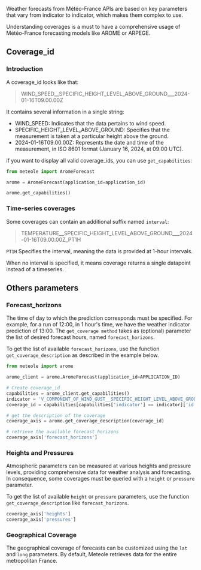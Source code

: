 Weather forecasts from Météo-France APIs are based on key parameters that vary from indicator to indicator, which makes them complex to use.

Understanding coverages is a must to have a comprehensive usage of Météo-France forecasting models like AROME or ARPEGE.

## Coverage_id

### Introduction
A coverage_id looks like that:

> WIND_SPEED__SPECIFIC_HEIGHT_LEVEL_ABOVE_GROUND___2024-01-16T09.00.00Z

It contains several information in a single string:

- WIND_SPEED: Indicates that the data pertains to wind speed.
- SPECIFIC_HEIGHT_LEVEL_ABOVE_GROUND: Specifies that the measurement is taken at a particular height above the ground.
- 2024-01-16T09.00.00Z: Represents the date and time of the measurement, in ISO 8601 format (January 16, 2024, at 09:00 UTC).

if you want to display all valid coverage_ids, you can use `get_capabilities`:

```python
from meteole import AromeForecast

arome = AromeForecast(application_id=application_id)

arome.get_capabilities()
```

### Time-series coverages

Some coverages can contain an additional suffix named `interval`:

> TEMPERATURE__SPECIFIC_HEIGHT_LEVEL_ABOVE_GROUND___2024-01-16T09.00.00Z_PT1H

`PT1H` Specifies the interval, meaning the data is provided at 1-hour intervals.

When no interval is specified, it means coverage returns a single datapoint instead of a timeseries.

## Others parameters
### Forecast_horizons
The time of day to which the prediction corresponds must be specified. For example, for a run of 12:00, in 1 hour's time, we have the weather indicator prediction of 13:00.
The `get_coverage method` takes as (optional) parameter the list of desired forecast hours, named `forecast_horizons`.

To get the list of available `forecast_horizons`, use the function `get_coverage_description` as described in the example below.

```python
from meteole import arome

arome_client = arome.AromeForecast(application_id=APPLICATION_ID)

# Create coverage_id
capabilities = arome_client.get_capabilities()
indicator = 'V_COMPONENT_OF_WIND_GUST__SPECIFIC_HEIGHT_LEVEL_ABOVE_GROUND'
coverage_id = capabilities[capabilities['indicator'] == indicator]['id'].iloc[0]

# get the description of the coverage
coverage_axis = arome.get_coverage_description(coverage_id)

# retrieve the available forecast_horizons
coverage_axis['forecast_horizons']
```

### Heights and Pressures

Atmospheric parameters can be measured at various heights and pressure levels, providing comprehensive data for weather analysis and forecasting. In consequence, some coverages must be queried with a `height` or `pressure` parameter.

To get the list of available `height` or `pressure` parameters, use the function `get_coverage_description` like `forecast_horizons`.

```python
coverage_axis['heights']
coverage_axis['pressures']
```

### Geographical Coverage
The geographical coverage of forecasts can be customized using the `lat` and `long` parameters. By default, Meteole retrieves data for the entire metropolitan France.
